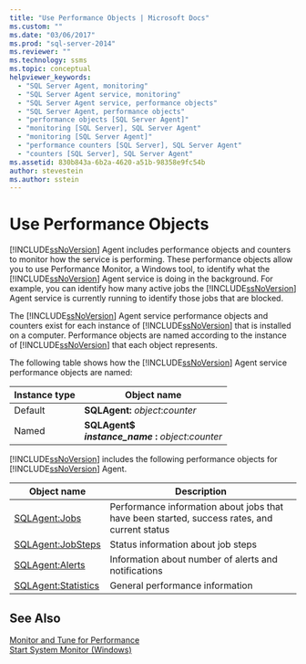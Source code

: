 ```yaml
---
title: "Use Performance Objects | Microsoft Docs"
ms.custom: ""
ms.date: "03/06/2017"
ms.prod: "sql-server-2014"
ms.reviewer: ""
ms.technology: ssms
ms.topic: conceptual
helpviewer_keywords: 
  - "SQL Server Agent, monitoring"
  - "SQL Server Agent service, monitoring"
  - "SQL Server Agent service, performance objects"
  - "SQL Server Agent, performance objects"
  - "performance objects [SQL Server Agent]"
  - "monitoring [SQL Server], SQL Server Agent"
  - "monitoring [SQL Server Agent]"
  - "performance counters [SQL Server], SQL Server Agent"
  - "counters [SQL Server], SQL Server Agent"
ms.assetid: 830b843a-6b2a-4620-a51b-98358e9fc54b
author: stevestein
ms.author: sstein
---
```

# Use Performance Objects
  [!INCLUDE[ssNoVersion](../../includes/ssnoversion-md.md)] Agent includes performance objects and counters to monitor how the service is performing. These performance objects allow you to use Performance Monitor, a Windows tool, to identify what the [!INCLUDE[ssNoVersion](../../includes/ssnoversion-md.md)] Agent service is doing in the background. For example, you can identify how many active jobs the [!INCLUDE[ssNoVersion](../../includes/ssnoversion-md.md)] Agent service is currently running to identify those jobs that are blocked.  
  
 The [!INCLUDE[ssNoVersion](../../includes/ssnoversion-md.md)] Agent service performance objects and counters exist for each instance of [!INCLUDE[ssNoVersion](../../includes/ssnoversion-md.md)] that is installed on a computer. Performance objects are named according to the instance of [!INCLUDE[ssNoVersion](../../includes/ssnoversion-md.md)] that each object represents.  
  
 The following table shows how the [!INCLUDE[ssNoVersion](../../includes/ssnoversion-md.md)] Agent service performance objects are named:  
  
|Instance type|Object name|  
|-------------------|-----------------|  
|Default|**SQLAgent:** *object*:*counter*|  
|Named|**SQLAgent$**<br /> ***instance_name* :** *object*:*counter*|  
  
 [!INCLUDE[ssNoVersion](../../includes/ssnoversion-md.md)] includes the following performance objects for [!INCLUDE[ssNoVersion](../../includes/ssnoversion-md.md)] Agent.  
  
|Object name|Description|  
|-----------------|-----------------|  
|[SQLAgent:Jobs](../../relational-databases/performance-monitor/sql-server-agent-jobs-object.md)|Performance information about jobs that have been started, success rates, and current status|  
|[SQLAgent:JobSteps](../../relational-databases/performance-monitor/sql-server-agent-jobsteps-object.md)|Status information about job steps|  
|[SQLAgent:Alerts](../../relational-databases/performance-monitor/sql-server-agent-alerts-object.md)|Information about number of alerts and notifications|  
|[SQLAgent:Statistics](../../relational-databases/performance-monitor/sql-server-agent-statistics-object.md)|General performance information|  
  
## See Also  
 [Monitor and Tune for Performance](../../relational-databases/performance/monitor-and-tune-for-performance.md)   
 [Start System Monitor &#40;Windows&#41;](../../relational-databases/performance/start-system-monitor-windows.md)  
  
  
